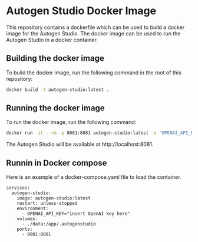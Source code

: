 # Autogen Studio Docker Image

This repository contains a dockerfile which can be used to build a docker image for the Autogen Studio. The docker image can be used to run the Autogen Studio in a docker container.

## Building the docker image

To build the docker image, run the following command in the root of this repository:

```bash
docker build -t autogen-studio:latest .
```

## Running the docker image

To run the docker image, run the following command:

```bash
docker run -it --rm -p 8081:8081 autogen-studio:latest -e "OPENAI_API_KEY=your_openai_api_key"
```

The Autogen Studio will be available at http://localhost:8081.

## Runnin in Docker compose

Here is an example of a docker-compose.yaml file to load the container.

```version: "3"
services:
  autogen-studio:
    image: autogen-studio:latest
    restart: unless-stopped
    environment:
      - OPENAI_API_KEY="insert OpenAI key here"
    volumes:
      - ./data:/app/.autogenstudio
    ports:
      - 8081:8081
```
